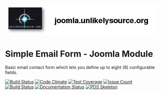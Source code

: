 # [![Simple Email Form Banner](docs/images/logo.png)](http://joomla.unlikelysource.org/)
# Simple Email Form - Joomla Module
Basic email contact form which lets you define up to eight (8) configurable fields.

[![Build Status](https://travis-ci.org/andrewscaya/mod_simpleemailform.svg?branch=master)](https://travis-ci.org/andrewscaya/mod_simpleemailform)
[![Code Climate](https://codeclimate.com/github/andrewscaya/mod_simpleemailform/badges/gpa.svg)](https://codeclimate.com/github/andrewscaya/mod_simpleemailform)
[![Test Coverage](https://codeclimate.com/github/andrewscaya/mod_simpleemailform/badges/coverage.svg)](https://codeclimate.com/github/andrewscaya/mod_simpleemailform)
[![Issue Count](https://codeclimate.com/github/andrewscaya/mod_simpleemailform/badges/issue_count.svg)](https://codeclimate.com/github/andrewscaya/mod_simpleemailform)
[![Build Status](https://saucelabs.com/buildstatus/andrewscaya)](https://saucelabs.com/beta/builds/10375c3614114556bb25373b2389626e)
[![Documentation Status](https://readthedocs.org/projects/simple-email-form/badge/?version=stable)](http://simple-email-form.readthedocs.io/en/stable/?badge=stable)
[![PDS Skeleton](https://img.shields.io/badge/pds-skeleton-blue.svg?style=flat-square)](https://github.com/php-pds/skeleton)

